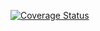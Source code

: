 [![Coverage Status](https://coveralls.io/repos/github/qtn3/calc/badge.svg?branch=master)](https://coveralls.io/github/qtn3/calc?branch=master)